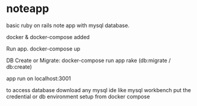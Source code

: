 # noteapp
basic ruby on rails note app with mysql database.


docker & docker-compose added

Run app.
docker-compose up 

DB Create or Migrate:
docker-compose run app rake (db:migrate / db:create)

app run on localhost:3001

to access database download any mysql ide like mysql workbench
put the credential or db environment setup from docker compose
